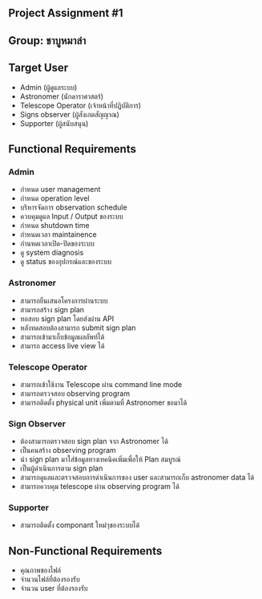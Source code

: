 ## Project Assignment #1

## Group: ชาบูหมาล่า

## Target User
- Admin (ผู้ดูแลระบบ)
- Astronomer (นักดาราศาสตร์)
- Telescope Operator (เจ้าหน้าที่ปฏิบัติการ)
- Signs observer (ผู้สังเกตสัญญาณ)
- Supporter (ผู้สนับสนุน)

## Functional Requirements
### Admin
- กำหนด user management
- กำหนด operation level
- บริหารจัดการ observation schedule
- ควบคุมดูแล Input / Output ของระบบ
- กำหนด shutdown time
- กำหนดเวลา maintainence
- กำนหดเวลาเปิด-ปิดของระบบ
- ดู system diagnosis
- ดู status ของอุปกรณ์และของระบบ

### Astronomer
- สามารถยืนเสนอโครงการผ่านระบบ
- สามารถสร้าง sign plan
- ทอสอบ sign plan โดยส่งผ่าน API
- หลังทดสอบต้องสามารถ submit sign plan
- สามารถเข้ามาเก็บข้อมูลผลลัพท์ได้
- สามารถ access live view ได้

### Telescope Operator
- สามารถเข้าใช้งาน Telescope ผ่าน command line mode
- สามารถตรวจสอบ observing program
- สามารถติดตั้ง physical unit เพิ่มตามที่ Astronomer ขอมาได้

### Sign Observer
- ต้องสามารถตรวจสอบ sign plan จาก Astronomer ได้
- เป็นคนสร้าง observing program
- นำ sign plan มาใส่ข้อมูลทางเทคนิคเพิ่มเพื่อให้ Plan สมบูรณ์
- เป็นผู้ดำเนินการตาม sign plan
- สามารถดูแลและตรวจสอบการดำเนินการของ user และสามารถเก็บ astronomer data ได้
- สามารถควบคุม telescope ผ่าน observing program ได้

### Supporter
- สามารถติดตั้ง componant ใหม่ๆของระบบได้

## Non-Functional Requirements
- คุณภาพของไฟล์
- จำนวนไฟล์ที่ต้องรองรับ
- จำนวน user ที่ต้องรองรับ
